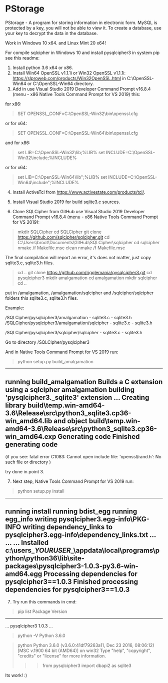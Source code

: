# PStorage
PStorage - A program for storing information in electronic form. 
MySQL is protected by a key, you will not be able to view it. 
To create a database, use your key to decrypt the data in the database.

Work in Windows 10 x64. and Linux Mint 20 x64!
 
For compile sqlcipher in Windows 10 and install pysqlcipher3 in system pip see this readme:

1. Install python 3.6 x64 or x86.
2. Install Win64 OpenSSL v1.1.1i or Win32 OpenSSL v1.1.1i: https://slproweb.com/products/Win32OpenSSL.html
in C:\OpenSSL-Win64 or C:\OpenSSL-Win64 directory.
3. Add in use Visual Studio 2019 Developer Command Prompt v16.8.4 (menu - x86 Native Tools Command Prompt for VS 2019) this:

for x86:

>SET OPENSSL_CONF=C:\OpenSSL-Win32\bin\openssl.cfg

or for x64:

>SET OPENSSL_CONF=C:\OpenSSL-Win64\bin\openssl.cfg

and for x86: 

>set LIB=C:\OpenSSL-Win32\lib;%LIB%
>set INCLUDE=C:\OpenSSL-Win32\include;%INCLUDE%

or for x64:

>set LIB=C:\OpenSSL-Win64\lib";%LIB%
>set INCLUDE=C:\OpenSSL-Win64\include";%INCLUDE%

4. Install ActiveTcl from https://www.activestate.com/products/tcl/.

5. Install Visual Studio 2019 for build sqlite3.c sources.

6. Clone SQLCipher from GitHub use Visual Studio 2019 Developer Command Prompt v16.8.4 (menu - x86 Native Tools Command Prompt for VS 2019):

>mkdir SQLCipher
>cd SQLCipher
>git clone https://github.com/sqlcipher/sqlcipher.git
>cd C:\Users\broot\Documents\GitHub\SQLCipher\sqlcipher
>cd sqlcipher
>nmake /f Makefile.msc clean
>nmake /f Makefile.msc

The final compilation will report an error, it's does not matter, just copy sqlite3.c, sqlite3.h files.

>cd ..
>git clone https://github.com/rigglemania/pysqlcipher3.git
>cd pysqlcipher3
>mkdir amalgamation
>cd amalgamation
>mkdir sqlcipher
>cd ..

put in /amalgamation, /amalgamation/sqlcipher and /sqlcipher/sqlcipher folders this sqlite3.c, sqlite3.h files.

Example:

/SQLCipher/pysqlcipher3/amalgamation
	- sqlite3.c
	- sqlite3.h
/SQLCipher/pysqlcipher3/amalgamation/sqlcipher
	- sqlite3.c
	- sqlite3.h
	
/SQLCipher/pysqlcipher3/sqlcipher/sqlcipher
	- sqlite3.c
	- sqlite3.h

Go to directory /SQLCipher/pysqlcipher3

And in Native Tools Command Prompt for VS 2019 run:

>python setup.py build_amalgamation
-----------------------------------------------
running build_amalgamation
Builds a C extension using a sqlcipher amalgamation
building 'pysqlcipher3._sqlite3' extension
...
Creating library build\temp.win-amd64-3.6\Release\src\python3\_sqlite3.cp36-win_amd64.lib and object build\temp.win-amd64-3.6\Release\src\python3\_sqlite3.cp36-win_amd64.exp
Generating code
Finished generating code
-----------------------------------------------

(if you see: 
fatal error C1083: Cannot open include file: 'openssl/rand.h': No such file or directory
)

try done in point 3.

7. Next step, Native Tools Command Prompt for VS 2019 run:

>python setup.py install
-----------------------------------------------
running install
running bdist_egg
running egg_info
writing pysqlcipher3.egg-info\PKG-INFO
writing dependency_links to pysqlcipher3.egg-info\dependency_links.txt
...
...
...
Installed c:\users\__YOURUSER__\appdata\local\programs\python\python36\lib\site-packages\pysqlcipher3-1.0.3-py3.6-win-amd64.egg
Processing dependencies for pysqlcipher3==1.0.3
Finished processing dependencies for pysqlcipher3==1.0.3
-----------------------------------------------

7. Try run this commands in cmd:

>pip list
Package                   Version
------------------------- ------------
...
pysqlcipher3              1.0.3
...

>python -V
Python 3.6.0

>python
Python 3.6.0 (v3.6.0:41df79263a11, Dec 23 2016, 08:06:12) [MSC v.1900 64 bit (AMD64)] on win32
Type "help", "copyright", "credits" or "license" for more information.
>>> from pysqlcipher3 import dbapi2 as sqlite3
>>>

Its work! :)